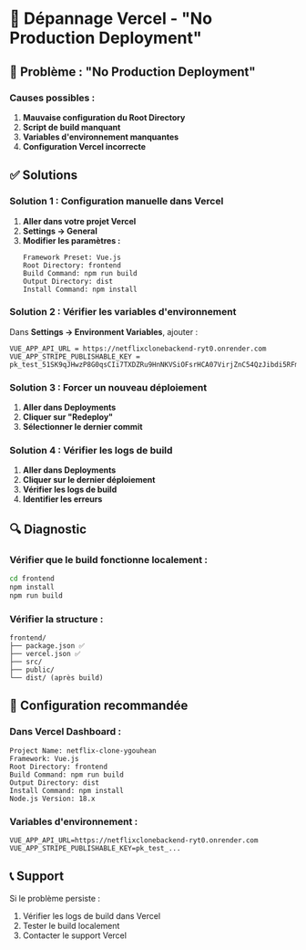 # 🔧 Dépannage Vercel - "No Production Deployment"

## 🚨 Problème : "No Production Deployment"

### Causes possibles :
1. **Mauvaise configuration du Root Directory**
2. **Script de build manquant**
3. **Variables d'environnement manquantes**
4. **Configuration Vercel incorrecte**

## ✅ Solutions

### Solution 1 : Configuration manuelle dans Vercel

1. **Aller dans votre projet Vercel**
2. **Settings → General**
3. **Modifier les paramètres :**
   ```
   Framework Preset: Vue.js
   Root Directory: frontend
   Build Command: npm run build
   Output Directory: dist
   Install Command: npm install
   ```

### Solution 2 : Vérifier les variables d'environnement

Dans **Settings → Environment Variables**, ajouter :
```
VUE_APP_API_URL = https://netflixclonebackend-ryt0.onrender.com
VUE_APP_STRIPE_PUBLISHABLE_KEY = pk_test_51SK9qJHwzP8G0qsCIi7TXDZRu9HnNKVSiOFsrHCA07VirjZnC54QzJibdi5RFmzwsFr0raaBvXaIPaeZzwBGF3hb00T0UikeYu
```

### Solution 3 : Forcer un nouveau déploiement

1. **Aller dans Deployments**
2. **Cliquer sur "Redeploy"**
3. **Sélectionner le dernier commit**

### Solution 4 : Vérifier les logs de build

1. **Aller dans Deployments**
2. **Cliquer sur le dernier déploiement**
3. **Vérifier les logs de build**
4. **Identifier les erreurs**

## 🔍 Diagnostic

### Vérifier que le build fonctionne localement :
```bash
cd frontend
npm install
npm run build
```

### Vérifier la structure :
```
frontend/
├── package.json ✅
├── vercel.json ✅
├── src/
├── public/
└── dist/ (après build)
```

## 🚀 Configuration recommandée

### Dans Vercel Dashboard :
```
Project Name: netflix-clone-ygouhean
Framework: Vue.js
Root Directory: frontend
Build Command: npm run build
Output Directory: dist
Install Command: npm install
Node.js Version: 18.x
```

### Variables d'environnement :
```
VUE_APP_API_URL=https://netflixclonebackend-ryt0.onrender.com
VUE_APP_STRIPE_PUBLISHABLE_KEY=pk_test_...
```

## 📞 Support

Si le problème persiste :
1. Vérifier les logs de build dans Vercel
2. Tester le build localement
3. Contacter le support Vercel

